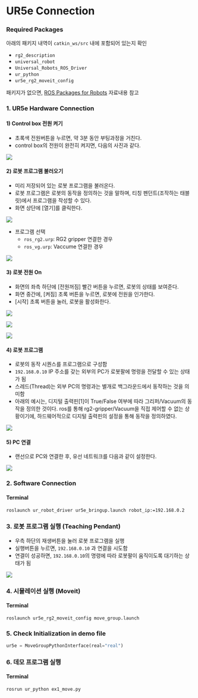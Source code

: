 # UR5e Connection

### Required Packages

아래의 패키지 내역이 `catkin_ws/src` 내에 포함되어 있는지 확인

* `rg2_description`
* `universal_robot`
* `Universal_Robots_ROS_Driver`
* `ur_python`
* `ur5e_rg2_moveit_config`

패키지가 없으면, [ROS Packages for Robots](../../installation/ros/ros-packages-for-robots.md) 자료내용 참고



### 1. UR5e Hardware Connection

#### 1) Control box 전원 켜기

* 초록색 전원버튼을 누르면, 약 3분 동안 부팅과정을 거친다.
* control box의 전원이 완전히 켜지면, 다음의 사진과 같다.

![](https://user-images.githubusercontent.com/91526930/234139952-68a2a54d-3a10-4dde-b968-36ebcb89adb1.png)


#### 2) 로봇 프로그램 불러오기

* 미리 저장되어 있는 로봇 프로그램을 불러온다.
* 로봇 프로그램은 로봇의 동작을 정의하는 것을 말하며, 티칭 펜던트(조작하는 태블릿)에서 프로그램을 작성할 수 있다.
* 화면 상단에 \[열기]를 클릭한다.

![](https://user-images.githubusercontent.com/91526930/234139914-7596143b-bc0c-4dbe-ad50-744752f62f3c.png)

* 프로그램 선택
  * `ros_rg2.urp`: RG2 gripper 연결한 경우
  * `ros_vg.urp`: Vaccume 연결한 경우

![](https://user-images.githubusercontent.com/91526930/234140049-8c69bc7f-fc68-4255-802e-0981ada74a3a.png)


#### 3) 로봇 전원 On

* 화면의 좌측 하단에 \[전원꺼짐] 빨간 버튼을 누르면, 로봇의 상태를 보여준다.
* 화면 중간에, \[켜짐] 초록 버튼을 누르면, 로봇에 전원을 인가한다.
* \[시작] 초록 버튼을 눌러, 로봇을 활성화한다.

![](https://user-images.githubusercontent.com/91526930/234140283-fdfdcb14-15f2-44e7-9812-b3434a63759c.png) 

![](https://user-images.githubusercontent.com/91526930/234140311-425d50be-bbef-44c7-9e18-c4fa7a1d82f3.png) 

![](https://user-images.githubusercontent.com/91526930/234140351-9ba12fbc-da0b-46c1-85d0-9b40b49614cd.png)



#### 4) 로봇 프로그램

* 로봇의 동작 시퀀스를 프로그램으로 구성함
* `192.168.0.10` IP 주소를 갖는 외부의 PC가 로봇팔에 명령을 전달할 수 있는 상태가 됨
* 스레드(Thread)는 외부 PC의 명령과는 별개로 백그라운드에서 동작하는 것을 의미함
* 아래의 예시는, 디지털 출력핀\[1]이 True/False 여부에 따라 그리퍼/Vacuum의 동작을 정의한 것이다. ros를 통해 rg2-gripper/Vacuum을 직접 제어할 수 없는 상황이기에, 하드웨어적으로 디지털 출력핀의 설정을 통해 동작을 정의하였다.

![](https://user-images.githubusercontent.com/91526930/234140416-2553909d-5412-4f10-abd1-eb46c30aa5c0.png)



#### 5) PC 연결

* 랜선으로 PC와 연결한 후, 유선 네트워크를 다음과 같이 설정한다.

![](https://user-images.githubusercontent.com/91526930/234139649-6139dcf5-b84a-41f2-9ace-b71725601155.png)



### 2. Software Connection

#### Terminal

```bash
roslaunch ur_robot_driver ur5e_bringup.launch robot_ip:=192.168.0.2
```



### 3. 로봇 프로그램 실행 (Teaching Pendant)

- 우측 하단의 재생버튼을 눌러 로봇 프로그램을 실행
- 실행버튼을 누르면, `192.168.0.10` 과 연결을 시도함
- 연결이 성공하면,  `192.168.0.10`의 명령에 따라 로봇팔이 움직이도록 대기하는 상태가 됨

![](https://user-images.githubusercontent.com/91526930/234138529-75eb185e-f308-400f-aebb-d2f79e8b3ffb.png)



### 4. 시뮬레이션 실행 (Moveit)

#### Terminal

```bash
roslaunch ur5e_rg2_moveit_config move_group.launch
```



### 5. Check Initialization in demo file

```python
ur5e = MoveGroupPythonInterface(real="real")
```



### 6. 데모 프로그램 실행

#### Terminal

```bash
rosrun ur_python ex1_move.py
```
